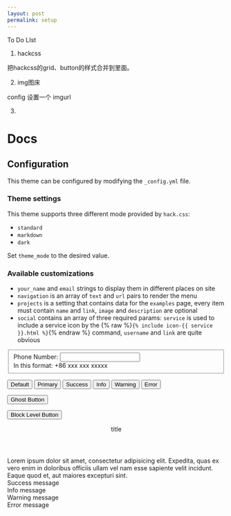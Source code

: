 ```yaml
---
layout: post
permalink: setup
---
```



<!-- header.html -->
<!-- 
  <a href="{{ site.baseurl }}/" class="header_logo">
    <svg viewBox="39.8 505.2 171.7 195">
      <title>Sam Pedley Logo</title>
      <g>
        <path class="sLogoMain" d="M55.5 680.4L39.8 505.2h171.7L196 680.4l-70.5 19.8" fill="#4583B3"/>
        <path class="sLogoSecondary" d="M125.9 685l56.7-15.6 13.4-150h-70.1" fill="#79A7CB"/>
        <g>
          <polygon points="125.5 584.5 125.5 606.1 152.2 606.1 149.5 633.9 125.5 640.4 125.5 662.9 169.6 650.7 170.1 646.9 175 590.2 175.7 584.5 169.6 584.5 " fill="#FFF"/>
          <polygon points="125.3 550.2 125.7 550.2 149.6 556.7 151.2 573.8 162.6 573.8 172.5 573.8 169.8 539.9 125.7 527.7 125.3 527.7 " fill="#FFF"/>
        </g>
          <polygon points="125.7 606.1 125.7 584.5 99 584.5 101.7 556.7 125.7 550.2 125.7 527.7 81.5 539.9 81.1 543.7 76.1 600.4 75.4 606.1 81.5 606.1 " fill="#EBEBEB"/>
          <polyline class="sLogoMain" points="69.7 602.4 60.7 593.2 71.7 582.5 100.6 612.3 89.6 622.9 " fill="#4583B3"/>
          <polygon class="sLogoSecondary" points="180.2 606.7 151.1 577.3 175.4 580 177.8 582.3 " fill="#79A7CB"/>
          <polygon points="125.9 640.4 125.5 640.4 101.5 633.9 99.9 616.8 88.5 616.8 78.7 616.8 81.3 650.7 125.5 662.9 125.9 662.9 " fill="#EBEBEB"/></g>
        </svg>
  </a>
-->

<!-- head.html -->

<!-- <meta name="twitter:card" content="summary" /> -->
<!-- <meta name="twitter:site" content="@sam_pedley" /> -->
<!-- <meta name="twitter:creator" content="@sam_pedley" /> -->



To Do LIst

1. hackcss

把hackcss的grid、button的样式合并到里面。

2. img图床

config 设置一个 imgurl

3. 



# Docs

## Configuration

This theme can be configured by modifying the `_config.yml` file.

### Theme settings

This theme supports three different mode provided by `hack.css`:

- `standard`
- `markdown`
- `dark`

Set `theme_mode` to the desired value.

### Available customizations

- `your_name` and `email` strings to display them in different places on site
- `navigation` is an array of `text` and `url` pairs to render the menu
- `projects` is a setting that contains data for the `examples` page, every item must contain `name` and `link`, `image` and `description` are optional
- `social` contains an array of three required params: `service` is used to include a service icon by the {% raw %}`{% include icon-{{ service }}.html %}`{% endraw %} command, `username` and `link` are quite obvious



<fieldset class="form-group form-success">
  <label for="phone">Phone Number:</label>
  <input id="phone" type="text" placeholder="" class="form-control">
  <div class="help-block">In this format: +86 xxx xxx xxxxx</div>
</fieldset>



<!-- with only an arrow -->
<div class="progress-bar">
  <div class="progress-bar-filled" style="width: 40%"></div>
</div>

<!-- with a percentage showing above the arrow -->
<div class="progress-bar progress-bar-show-percent">
  <div class="progress-bar-filled" style="width: 40%" data-filled="Loading 40%"></div>
</div>



<button class="btn btn-default">Default</button>
<button class="btn btn-primary">Primary</button>
<button class="btn btn-success">Success</button>
<button class="btn btn-info">Info</button>
<button class="btn btn-warning">Warning</button>
<button class="btn btn-error">Error</button>

<button class="btn btn-primary btn-ghost">Ghost Button</button>

<button class="btn btn-primary btn-block">Block Level Button</button>


<div class="card">
  <header class="card-header">title</header>
  <div class="card-content">
    <div class="inner">Lorem ipsum dolor sit amet, consectetur adipisicing elit. Expedita, quas ex vero enim in doloribus officiis ullam vel nam esse sapiente velit incidunt. Eaque quod et, aut maiores excepturi sint.</div>
  </div>
</div>



<div class="alert alert-success">Success message</div>
<div class="alert alert-info">Info message</div>
<div class="alert alert-warning">Warning message</div>
<div class="alert alert-error">Error message</div>


<div class="loading"></div>
